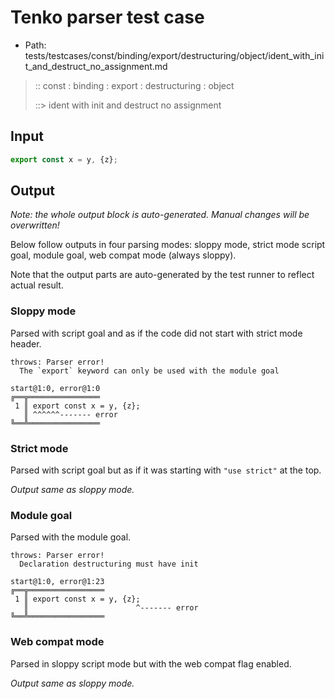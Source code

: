 # Tenko parser test case

- Path: tests/testcases/const/binding/export/destructuring/object/ident_with_init_and_destruct_no_assignment.md

> :: const : binding : export : destructuring : object
>
> ::> ident with init and destruct no assignment

## Input

`````js
export const x = y, {z};
`````

## Output

_Note: the whole output block is auto-generated. Manual changes will be overwritten!_

Below follow outputs in four parsing modes: sloppy mode, strict mode script goal, module goal, web compat mode (always sloppy).

Note that the output parts are auto-generated by the test runner to reflect actual result.

### Sloppy mode

Parsed with script goal and as if the code did not start with strict mode header.

`````
throws: Parser error!
  The `export` keyword can only be used with the module goal

start@1:0, error@1:0
╔══╦════════════════
 1 ║ export const x = y, {z};
   ║ ^^^^^^------- error
╚══╩════════════════

`````

### Strict mode

Parsed with script goal but as if it was starting with `"use strict"` at the top.

_Output same as sloppy mode._

### Module goal

Parsed with the module goal.

`````
throws: Parser error!
  Declaration destructuring must have init

start@1:0, error@1:23
╔══╦═════════════════
 1 ║ export const x = y, {z};
   ║                        ^------- error
╚══╩═════════════════

`````


### Web compat mode

Parsed in sloppy script mode but with the web compat flag enabled.

_Output same as sloppy mode._

